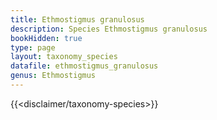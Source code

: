 ```yaml
---
title: Ethmostigmus granulosus
description: Species Ethmostigmus granulosus
bookHidden: true
type: page
layout: taxonomy_species
datafile: ethmostigmus_granulosus
genus: Ethmostigmus
---
```


{{<disclaimer/taxonomy-species>}}